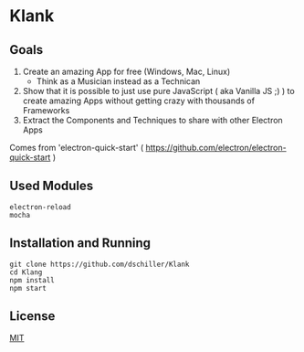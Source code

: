 # Klank

## Goals

1. Create an amazing App for free (Windows, Mac, Linux)
   - Think as a Musician instead as a Technican
2. Show that it is possible to just use pure JavaScript ( aka Vanilla JS ;) ) to create amazing Apps without getting crazy with thousands of Frameworks
3. Extract the Components and Techniques to share with other Electron Apps

Comes from 'electron-quick-start' ( https://github.com/electron/electron-quick-start )

## Used Modules

```
electron-reload
mocha
```

## Installation and Running

```
git clone https://github.com/dschiller/Klank
cd Klang
npm install
npm start
```

## License

[MIT](LICENSE.md)
